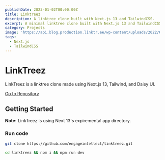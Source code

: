 ```yaml
---
publishDate: 2023-01-02T00:00:00Z
title: Linktreez
description: A linktree clone built with Next.js 13 and TailwindCSS.
excerpt: A minimal linktree clone built with Next.js 13 and TailwindCSS.
category: Projects
image: 'https://api.blog.production.linktr.ee/wp-content/uploads/2022/06/Avatar-Symbol-Canopy.png'
tags:
  - Next.js
  - TailwindCSS
---
```


# LinkTreez

LinkTreez is a linktree clone made using Next.js 13, Tailwind, and Daisy UI.

<a href="https://github.com/engageintellect/linktreez" target="_blank">Go to Repository</a>

## Getting Started

**Note:** LinkTreez is using Next 13's expiremental app directory.

### Run code

```bash
git clone https://github.com/engageintellect/linktreez.git
```

```bash
cd linktreez && npm i && npm run dev
```
